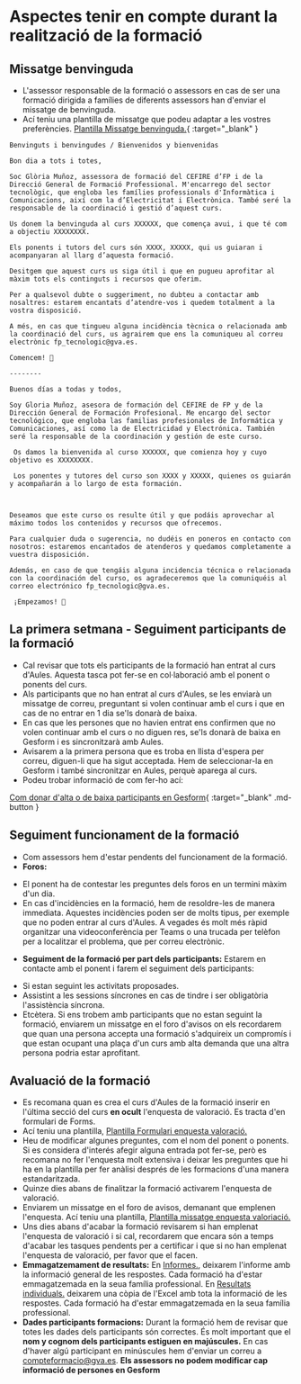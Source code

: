 # Aspectes tenir en compte durant la realització de la formació
## Missatge benvinguda
* L'assessor responsable de la formació o assessors en cas de ser una formació dirigida a famílies de diferents assessors han d'enviar el missatge de benvinguda.
* Ací teniu una plantilla de missatge que podeu adaptar a les vostres preferències. [Plantilla Missatge benvinguda.](https://gvaedu.sharepoint.com/:w:/r/sites/Section_46402871-C/Documentos%20compartidos/CEFIRE%20FP%2025-26/DOCUMENTACI%C3%93N%20PARA%20EDICIONES/PLANTILLAS/FORMACIONES/Mensaje%20Bienvenida%20formaciones.docx?d=we38bd6f828d44580acceea7f0183e9f0&csf=1&web=1&e=zt7r9w){ :target="_blank" }

```
Benvinguts i benvingudes / Bienvenidos y bienvenidas 

Bon dia a tots i totes, 

Soc Glòria Muñoz, assessora de formació del CEFIRE d’FP i de la Direcció General de Formació Professional. M'encarrego del sector tecnològic, que engloba les famílies professionals d'Informàtica i Comunicacions, així com la d’Electricitat i Electrònica. També seré la responsable de la coordinació i gestió d’aquest curs. 

Us donem la benvinguda al curs XXXXXX, que comença avui, i que té com a objectiu XXXXXXXX. 

Els ponents i tutors del curs són XXXX, XXXXX, qui us guiaran i acompanyaran al llarg d’aquesta formació. 

Desitgem que aquest curs us siga útil i que en pugueu aprofitar al màxim tots els continguts i recursos que oferim. 

Per a qualsevol dubte o suggeriment, no dubteu a contactar amb nosaltres: estarem encantats d’atendre-vos i quedem totalment a la vostra disposició. 

A més, en cas que tingueu alguna incidència tècnica o relacionada amb la coordinació del curs, us agrairem que ens la comuniqueu al correu electrònic fp_tecnologic@gva.es. 

Comencem! 💪 

-------- 

Buenos días a todas y todos, 

Soy Gloria Muñoz, asesora de formación del CEFIRE de FP y de la Dirección General de Formación Profesional. Me encargo del sector tecnológico, que engloba las familias profesionales de Informática y Comunicaciones, así como la de Electricidad y Electrónica. También seré la responsable de la coordinación y gestión de este curso. 

 Os damos la bienvenida al curso XXXXXX, que comienza hoy y cuyo objetivo es XXXXXXXX. 

 Los ponentes y tutores del curso son XXXX y XXXXX, quienes os guiarán y acompañarán a lo largo de esta formación. 

  

Deseamos que este curso os resulte útil y que podáis aprovechar al máximo todos los contenidos y recursos que ofrecemos.  

Para cualquier duda o sugerencia, no dudéis en poneros en contacto con nosotros: estaremos encantados de atenderos y quedamos completamente a vuestra disposición.  

Además, en caso de que tengáis alguna incidencia técnica o relacionada con la coordinación del curso, os agradeceremos que la comuniquéis al correo electrónico fp_tecnologic@gva.es. 

 ¡Empezamos! 💪 
```


## La primera setmana - Seguiment participants de la formació
* Cal revisar que tots els participants de la formació han entrat al curs d'Aules. Aquesta tasca pot fer-se en col·laboració amb el ponent o ponents del curs.
* Als participants que no han entrat al curs d'Aules, se les enviarà un missatge de correu, preguntant si volen continuar amb el curs i que en cas de no entrar en 1 dia se'ls donarà de baixa.
* En cas que les persones que no havien entrat ens confirmen que no volen continuar amb el curs o no diguen res, se'ls donarà de baixa en Gesform i es sincronitzarà amb Aules.
* Avisarem a la primera persona que es troba en llista d'espera per correu, diguen-li que ha sigut acceptada. Hem de seleccionar-la en Gesform i també sincronitzar en Aules, perquè aparega al curs.
* Podeu trobar informació de com fer-ho ací:
  
[Com donar d'alta o de baixa participants en Gesform](alta_formacion.md#baixes-i-altes-curs){ :target="_blank" .md-button }

## Seguiment funcionament de la formació
* Com assessors hem d'estar pendents del funcionament de la formació.
* **Foros:** 
- El ponent ha de contestar les preguntes dels foros en un termini màxim d'un dia.
- En cas d'incidències en la formació, hem de resoldre-les de manera immediata. Aquestes incidències poden ser de molts tipus, per exemple que no poden entrar al curs d'Aules. A vegades és molt més ràpid organitzar una videoconferència per Teams o una trucada per telèfon per a localitzar el problema, que per correu electrònic.
* **Seguiment de la formació per part dels participants:**
Estarem en contacte amb el ponent i farem el seguiment dels participants:
- Si estan seguint les activitats proposades.
- Assistint a les sessions síncrones en cas de tindre i ser obligatòria l'assistència síncrona.
- Etcètera.
Si ens trobem amb participants que no estan seguint la formació, enviarem un missatge en el foro d'avisos on els recordarem que quan una persona accepta una formació s'adquireix un compromís i que estan ocupant una plaça d'un curs amb alta demanda que una altra persona podria estar aprofitant.

## Avaluació de la formació
- Es recomana quan es crea el curs d'Aules de la formació inserir en l'última secció del curs **en ocult** l'enquesta de valoració. Es tracta d'en formulari de Forms.
- Ací teniu una plantilla, [Plantilla Formulari enquesta valoració.](https://gvaedu.sharepoint.com/:u:/r/sites/Section_46402871-C/Documentos%20compartidos/CEFIRE%20FP%2025-26/PLANTILLAS/FORMACIONES/Plantilla.encuesta.valoracion.url?csf=1&web=1&e=kpkx1t)
- Heu de modificar algunes preguntes, com el nom del ponent o ponents. Si es considera d'interés afegir alguna entrada pot fer-se, però es recomana no fer l'enquesta molt extensiva i deixar les preguntes que hi ha en la plantilla per fer anàlisi després de les formacions d'una manera estandaritzada.
- Quinze dies abans de finalitzar la formació activarem l'enquesta de valoració.
- Enviarem un missatge en el foro de avisos, demanant que emplenen l'enquesta.  Ací teniu una plantilla, [Plantilla missatge enquesta valoriació.](https://gvaedu.sharepoint.com/:w:/r/sites/Section_46402871-C/Documentos%20compartidos/CEFIRE%20FP%2025-26/DOCUMENTACI%C3%93N%20PARA%20EDICIONES/PLANTILLAS/FORMACIONES/Mensaje%20encuesta%20de%20valoraci%C3%B3n.docx?d=w66cea7e70ce24dd4bc3f9add0328c552&csf=1&web=1&e=Y5OlpR)
- Uns dies abans d'acabar la formació revisarem si han emplenat l'enquesta de valoració i si cal, recordarem que encara són a temps d'acabar les tasques pendents per a certificar i que si no han emplenat l'enquesta de valoració, per favor que el facen.
- **Emmagatzemament de resultats:**
En [Informes.](https://gvaedu.sharepoint.com/:f:/r/sites/Section_46402871-C/Documentos%20compartidos/CEFIRE%20FP%2025-26/CARPETAS%20DOC%20CURSOS/ENCUESTAS%20DE%20VALORACI%C3%93N/INFORMES?csf=1&web=1&e=6x9rAF), deixarem l'informe amb la informació general de les respostes. Cada formació ha d'estar emmagatzemada en la seua família professional.
En [Resultats individuals.](https://gvaedu.sharepoint.com/:f:/r/sites/Section_46402871-C/Documentos%20compartidos/CEFIRE%20FP%2025-26/CARPETAS%20DOC%20CURSOS/ENCUESTAS%20DE%20VALORACI%C3%93N/RESULTATS%20INDIVIDUALS?csf=1&web=1&e=iWWf82) deixarem una còpia de l'Excel amb tota la informació de les respostes. Cada formació ha d'estar emmagatzemada en la seua família professional.
- **Dades participants formacions:**
Durant la formació hem de revisar que totes les dades dels participants són correctes. És molt important que el **nom y cognom dels participants estiguen en majúscules.** En cas d'haver algú participant en minúscules hem d'enviar un correu a compteformacio@gva.es. **Els assessors no podem modificar cap informació de persones en Gesform**




